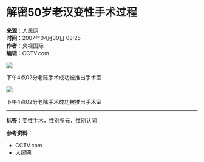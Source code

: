 # 解密50岁老汉变性手术过程

**来源**：[人民网](http://www.peopledaily.com.cn/)  
**时间**：2007年04月30日 08:25  
**作者**：央视国际  
**编辑**：CCTV.com

![](http://news.cctv.com/20070430/images/1177893073291_1177893073291_r.jpg)

下午4点02分老陈手术成功被推出手术室

![](http://news.cctv.com/20070430/images/1177893080266_1177893080266_r.jpg)

下午4点02分老陈手术成功被推出手术室

---

**标签**：变性手术，性别多元，性别认同

**参考资料**：  
- CCTV.com  
- 人民网